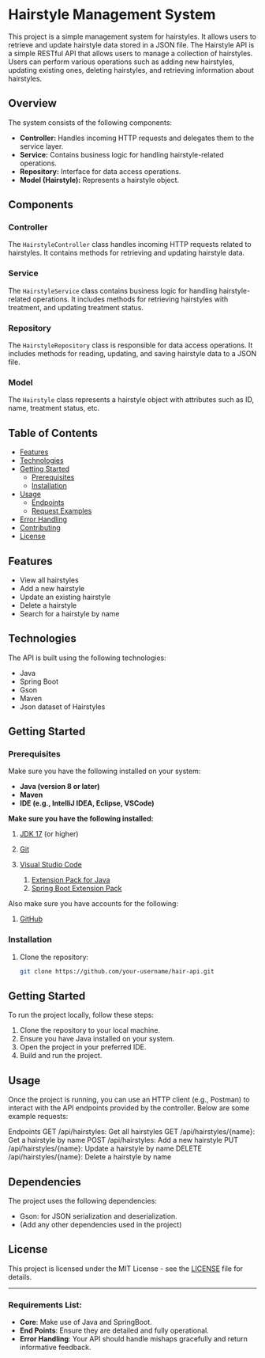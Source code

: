 # Hairstyle Management System

This project is a simple management system for hairstyles. It allows users to retrieve and update hairstyle data stored in a JSON file. The Hairstyle API is a simple RESTful API that allows users to manage a collection of hairstyles. Users can perform various operations such as adding new hairstyles, updating existing ones, deleting hairstyles, and retrieving information about hairstyles.

## Overview

The system consists of the following components:
- **Controller:** Handles incoming HTTP requests and delegates them to the service layer.
- **Service:** Contains business logic for handling hairstyle-related operations.
- **Repository:** Interface for data access operations.
- **Model (Hairstyle):** Represents a hairstyle object.

## Components

### Controller

The `HairstyleController` class handles incoming HTTP requests related to hairstyles. It contains methods for retrieving and updating hairstyle data.

### Service

The `HairstyleService` class contains business logic for handling hairstyle-related operations. It includes methods for retrieving hairstyles with treatment, and updating treatment status.

### Repository

The `HairstyleRepository` class is responsible for data access operations. It includes methods for reading, updating, and saving hairstyle data to a JSON file.

### Model

The `Hairstyle` class represents a hairstyle object with attributes such as ID, name, treatment status, etc.

## Table of Contents

- [Features](#features)
- [Technologies](#technologies)
- [Getting Started](#getting-started)
  - [Prerequisites](#prerequisites)
  - [Installation](#installation)
- [Usage](#usage)
  - [Endpoints](#endpoints)
  - [Request Examples](#request-examples)
- [Error Handling](#error-handling)
- [Contributing](#contributing)
- [License](#license)

## Features

- View all hairstyles
- Add a new hairstyle
- Update an existing hairstyle
- Delete a hairstyle
- Search for a hairstyle by name

## Technologies

The API is built using the following technologies:

- Java
- Spring Boot
- Gson
- Maven
- Json dataset of Hairstyles

## Getting Started

### Prerequisites

Make sure you have the following installed on your system:

- **Java (version 8 or later)**
- **Maven**
- **IDE (e.g., IntelliJ IDEA, Eclipse, VSCode)**

**Make sure you have the following installed:**

1. [JDK 17](https://learn.microsoft.com/en-gb/java/openjdk/download#openjdk-17) (or higher)

2. [Git](https://git-scm.com/downloads)

3. [Visual Studio Code](https://code.visualstudio.com/Download)
   1. [Extension Pack for Java](https://marketplace.visualstudio.com/items?itemName=vscjava.vscode-java-pack)
   2. [Spring Boot Extension Pack](https://marketplace.visualstudio.com/items?itemName=vmware.vscode-boot-dev-pack)

Also make sure you have accounts for the following:

1. [GitHub](https://github.com/signup)

### Installation

1. Clone the repository:

   ```bash
   git clone https://github.com/your-username/hair-api.git


## Getting Started

To run the project locally, follow these steps:
1. Clone the repository to your local machine.
2. Ensure you have Java installed on your system.
3. Open the project in your preferred IDE.
4. Build and run the project.

## Usage

Once the project is running, you can use an HTTP client (e.g., Postman) to interact with the API endpoints provided by the controller. Below are some example requests:

Endpoints
GET /api/hairstyles: Get all hairstyles
GET /api/hairstyles/{name}: Get a hairstyle by name
POST /api/hairstyles: Add a new hairstyle
PUT /api/hairstyles/{name}: Update a hairstyle by name
DELETE /api/hairstyles/{name}: Delete a hairstyle by name

## Dependencies

The project uses the following dependencies:
- Gson: for JSON serialization and deserialization.
- (Add any other dependencies used in the project)

## License

This project is licensed under the MIT License - see the [LICENSE](LICENSE) file for details.

------------

### **Requirements List:**
- **Core**: Make use of Java and SpringBoot.
- **End Points**: Ensure they are detailed and fully operational.
- **Error Handling**: Your API should handle mishaps gracefully and return informative feedback.
